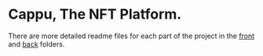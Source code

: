 # Cappu, The NFT Platform.
There are more detailed readme files for each part of the project in the [front](https://github.com/bshramin/cappu/tree/main/front) and [back](https://github.com/bshramin/cappu/tree/main/back) folders.